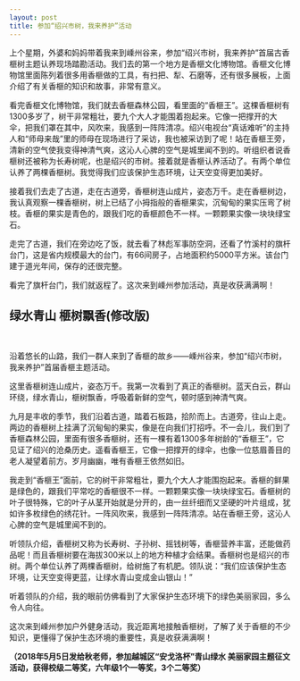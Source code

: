 ```yaml
---
layout: post
title: 参加“绍兴市树，我来养护”活动
---
```



上个星期，外婆和妈妈带着我来到嵊州谷来，参加“绍兴市树，我来养护”首届古香榧树主题认养现场踏勘活动。我们去的第一个地方是香榧文化博物馆。香榧文化博物馆里面陈列着很多用香榧做的工具，有扫把、犁、石磨等，还有很多展板，上面介绍了有关香榧的知识和故事，非常有意义。

看完香榧文化博物馆，我们就去香榧森林公园，看里面的“香榧王”。这棵香榧树有1300多岁了，树干非常粗壮，要九个大人才能围着抱起来。它像一把撑开的大伞，把我们罩在其中，风吹来，我感到一阵阵清凉。绍兴电视台“真话难听”的主持人和“师母来哉”里的师母在现场进行了采访，我也被采访到了呢！站在香榧王旁，清新的空气使我变得神清气爽，这沁人心脾的空气是城里闻不到的。听组织者说香榧树还被称为长寿树呢，也是绍兴的市树。接着就是香榧认养活动了。有两个单位认养了两棵香榧树。我觉得我们应该保护生态环境，让天空变得更加美好。

接着我们去走了古道，走在古道旁，香榧树连山成片，姿态万千。走在香榧树边，我认真观察一棵香榧树，树上已结了小拇指般的香榧果实，沉甸甸的果实压弯了树枝。香榧的果实是青色的，跟我们吃的香榧颜色不一样。一颗颗果实像一块块绿宝石。

走完了古道，我们在旁边吃了饭，就去看了林彪军事防空洞，还看了竹溪村的旗杆台门，这是省内规模最大的台门，有66间房子，占地面积约5000平方米。该台门建于道光年间，保存的还很完整。

看完了旗杆台门，我们就返程了。这次来到嵊州参加活动，真是收获满满啊！


## 绿水青山  榧树飘香(修改版)

<br />

沿着悠长的山路，我们一群人来到了香榧的故乡——嵊州谷来，参加“绍兴市树，我来养护”首届香榧主题活动。

这里香榧树连山成片，姿态万千。我第一次看到了真正的香榧树。蓝天白云，群山环绕，绿水青山，榧树飘香，呼吸着新鲜的空气，顿时感到神清气爽。

九月是丰收的季节，我们沿着古道，踏着石板路，拾阶而上。古道旁，往山上走。两边的香榧树上挂满了沉甸甸的果实，像是在向我们打招呼。不一会儿，我们到了香榧森林公园，里面有很多香榧树，还有一棵有着1300多年树龄的“香榧王”，它见证了绍兴的沧桑历史。遥看香榧王，它像一把撑开的绿伞，也像一位慈眉善目的老人凝望着前方。岁月幽幽，唯有香榧王依然如旧。

我走到“香榧王”面前，它的树干非常粗壮，要九个大人才能围抱起来。香榧的鲜果是绿色的，跟我们平常吃的香榧很不一样。一颗颗果实像一块块绿宝石。香榧树的叶子很特殊，它的叶子从茎开始就是分开的，由一丝纤细而又坚硬的叶片组成，犹如许多枚绿色的绣花针。一阵风吹来，我感到一阵阵清凉。站在香榧王旁，这沁人心脾的空气是城里闻不到的。

听领队介绍，香榧树又称为长寿树、子孙树、摇钱树等，香榧营养丰富，还能做药品呢！而且香榧树要在海拔300米以上的地方种植才会结果。香榧树也是绍兴的市树。两个单位认养了两棵香榧树，给树施了有机肥。领队说：“我们应该保护生态环境，让天空变得更蓝，让绿水青山变成金山银山！”

听着领队的介绍，我的眼前仿佛看到了大家保护生态环境下的绿色美丽家园，多么令人向往。

这次来到嵊州参加户外健身活动，我近距离地接触香榧树，了解了关于香榧的不少知识，更懂得了保护生态环境的重要性，真是收获满满啊！

**（2018年5月5日发给秋老师，参加越城区“安戈洛杯”青山绿水 美丽家园主题征文活动，获得校级二等奖，六年级1个一等奖，3个二等奖）**

